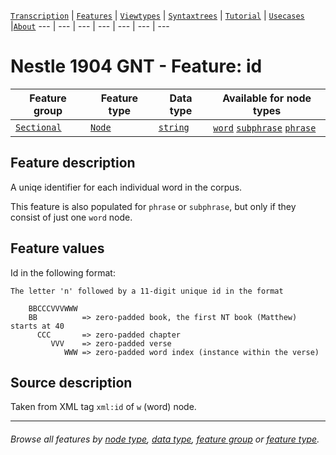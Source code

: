<a name="start"></a>
[`Transcription`](../transcription.md#start) | [`Features`](README.md#start) | [`Viewtypes`](../viewtypes.md#start) | [`Syntaxtrees`](../syntaxtrees.md#start) | [`Tutorial`](../../tutorial/README.md#start) | [`Usecases`](../usecases/README.md#start) |[`About`](../about.md#start)
---  | --- | --- | --- | --- | --- | ---

# Nestle 1904 GNT - Feature: id

Feature group | Feature type | Data type | Available for node types
---  | --- | --- | ---
[`Sectional`](featuresbygroup.md#sectional-features) | [`Node`](featuresbyfeaturetype.md#node-features) | [`string`](featuresbydatatype.md#string-datatype)  | [`word`](featuresbynodetype.md#word-nodes) [`subphrase`](featuresbynodetype.md#subphrase-nodes) [`phrase`](featuresbynodetype.md#phrase-nodes) 

## Feature description

A uniqe identifier for each individual word in the corpus.

This feature is also populated for `phrase` or `subphrase`, but only if they consist of just one `word` node.

## Feature values

Id in the following format:

```
The letter 'n' followed by a 11-digit unique id in the format

    BBCCCVVVWWW
    BB          => zero-padded book, the first NT book (Matthew) starts at 40
      CCC       => zero-padded chapter
         VVV    => zero-padded verse
            WWW => zero-padded word index (instance within the verse)
```

## Source description
Taken from XML tag `xml:id` of `w` (word) node.

---
###### *Browse all features by [node type](featuresbynodetype.md#start), [data type](featuresbydatatype.md#start), [feature group](featuresbygroup.md#start) or [feature type](featuresbyfeaturetype.md#start).*

